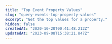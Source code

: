 ```yaml
---
title: "Top Event Property Values"
slug: "query-events-top-property-values"
excerpt: "Get the top values for a property."
hidden: false
createdAt: "2020-10-20T00:41:48.212Z"
updatedAt: "2023-09-08T15:38:21.847Z"
---
```

